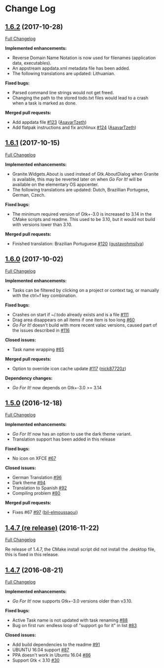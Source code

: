 # Change Log

## [1.6.2](https://github.com/JMoerman/Go-For-It/tree/1.6.2) (2017-10-28)
[Full Changelog](https://github.com/JMoerman/Go-For-It/compare/release_v1.6.1...1.6.2)

**Implemented enhancements:**

- Reverse Domain Name Notation is now used for filenames (application data, executables).
- An appstream appdata.xml metadata file has been added.
- The following translations are updated: Lithuanian.

**Fixed bugs:**

- Parsed command line strings would not get freed.
- Changing the path to the stored todo.txt files would lead to a crash when a task is marked as done.

**Merged pull requests:**

- Add appdata file [\#123](https://github.com/mank319/Go-For-It/pull/123) ([AsavarTzeth](https://github.com/AsavarTzeth))
- Add flatpak instructions and fix archlinux [\#124](https://github.com/mank319/Go-For-It/pull/124) ([AsavarTzeth](https://github.com/AsavarTzeth))

## [1.6.1](https://github.com/mank319/Go-For-It/tree/release_v1.6.1) (2017-10-15)
[Full Changelog](https://github.com/mank319/Go-For-It/compare/release_v1.6...release_v1.6.1)

**Implemented enhancements:**

- Granite.Widgets.About is used instead of Gtk.AboutDialog when Granite is available, this may be reverted later on when _Go For It!_ will be available on the elementary OS appcenter.
- The following translations are updated: Dutch, Brazillian Portugese, German, Czech.

**Fixed bugs:**

- The minimum required version of Gtk+-3.0 is increased to 3.14 in the CMake scripts and readme. This used to be 3.10, but it would not build with versions lower than 3.10.

**Merged pull requests:**

- Finished translation: Brazilian Portuguese [\#120](https://github.com/mank319/Go-For-It/pull/120) ([gustavohmsilva](https://github.com/gustavohmsilva))

## [1.6.0](https://github.com/mank319/Go-For-It/tree/release_v1.6) (2017-10-02)
[Full Changelog](https://github.com/mank319/Go-For-It/compare/release_v1.5...release_v1.6)

**Implemented enhancements:**

- Tasks can be filtered by clicking on a project or context tag, or manually with the ctrl+f key combination.

**Fixed bugs:**

- Crashes on start if ~/.todo already exists and is a file [\#111](https://github.com/mank319/Go-For-It/issues/111)
- Drag area disappears on all items if one item is too long [\#60](https://github.com/mank319/Go-For-It/issues/60)
- _Go For It!_ doesn't build with more recent valac versions, caused part of the issues described in  [\#116](https://github.com/mank319/Go-For-It/issues/116)

**Closed issues:**

- Task name wrapping [\#65](https://github.com/mank319/Go-For-It/issues/65)

**Merged pull requests:**

- Option to override icon cache update [\#117](https://github.com/mank319/Go-For-It/pull/117) ([nick87720z](https://github.com/nick87720z))

**Dependency changes:**

- _Go For It!_ now depends on Gtk+-3.0 >= 3.14

## [1.5.0](https://github.com/mank319/Go-For-It/tree/release_v1.5) (2016-12-18)
[Full Changelog](https://github.com/mank319/Go-For-It/compare/release_v1.4.7...release_v1.5)

**Implemented enhancements:**

- _Go For It!_ now has an option to use the dark theme variant.
- Translation support has been added in this release

**Fixed bugs:**

- No icon on XFCE [\#67](https://github.com/mank319/Go-For-It/issues/67)

**Closed issues:**

- German Translation [\#96](https://github.com/mank319/Go-For-It/issues/96)
- Dark theme [\#94](https://github.com/mank319/Go-For-It/issues/94)
- Translation to Spanish [\#92](https://github.com/mank319/Go-For-It/issues/92)
- Compiling problem [\#80](https://github.com/mank319/Go-For-It/issues/80)

**Merged pull requests:**

- Fixes \#67 [\#97](https://github.com/mank319/Go-For-It/pull/97) ([bil-elmoussaoui](https://github.com/bil-elmoussaoui))

## [1.4.7 (re release)](https://github.com/mank319/Go-For-It/tree/release_v1.4.7) (2016-11-22)
[Full Changelog](https://github.com/mank319/Go-For-It/compare/release_1.4.6...release_v1.4.7)

Re release of 1.4.7, the CMake install script did not install the .desktop file, this is fixed in this release.

## [1.4.7](https://github.com/mank319/Go-For-It/tree/release_1.4.7) (2016-08-21)
[Full Changelog](https://github.com/mank319/Go-For-It/compare/release_1.4.6...release_1.4.7)

**Implemented enhancements:**

- _Go For It!_ now supports Gtk+-3.0 versions older than v3.10.

**Fixed bugs:**

- Active Task name is not updated with task renaming [\#88](https://github.com/mank319/Go-For-It/issues/88)
- Bug on first run: endless loop of "support go for it" in list [\#83](https://github.com/mank319/Go-For-It/issues/83)

**Closed issues:**

- Add build dependencies to the readme [\#91](https://github.com/mank319/Go-For-It/issues/91)
- UBUNTU 16.04 support [\#87](https://github.com/mank319/Go-For-It/issues/87)
- PPA doesn't work in Ubuntu 16.04 [\#86](https://github.com/mank319/Go-For-It/issues/86)
- Support Gtk \< 3.10 [\#30](https://github.com/mank319/Go-For-It/issues/30)
